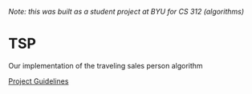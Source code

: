 *Note: this was built as a student project at BYU for CS 312 (algorithms)*

TSP
===

Our implementation of the traveling sales person algorithm

[Project Guidelines](https://facwiki.cs.byu.edu/cs312ringger/index.php/Project_7)
